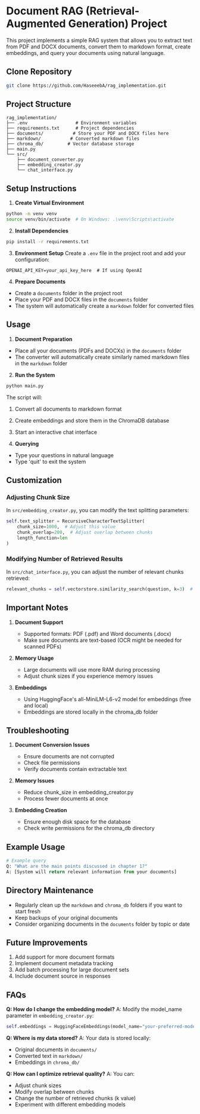 # Document RAG (Retrieval-Augmented Generation) Project

This project implements a simple RAG system that allows you to extract text from PDF and DOCX documents, convert them to markdown format, create embeddings, and query your documents using natural language.

## Clone Repository

```bash
git clone https://github.com/HaseeebA/rag_implementation.git
```

## Project Structure
```
rag_implementation/
├── .env                  # Environment variables
├── requirements.txt      # Project dependencies
├── documents/           # Store your PDF and DOCX files here
├── markdown/           # Converted markdown files
├── chroma_db/         # Vector database storage
├── main.py
└── src/
    ├── document_converter.py
    ├── embedding_creator.py
    └── chat_interface.py
```

## Setup Instructions

1. **Create Virtual Environment**
```bash
python -m venv venv
source venv/bin/activate  # On Windows: .\venv\Scripts\activate
```

2. **Install Dependencies**
```bash
pip install -r requirements.txt
```

3. **Environment Setup**
Create a `.env` file in the project root and add your configuration:
```
OPENAI_API_KEY=your_api_key_here  # If using OpenAI
```

4. **Prepare Documents**
- Create a `documents` folder in the project root
- Place your PDF and DOCX files in the `documents` folder
- The system will automatically create a `markdown` folder for converted files

## Usage

1. **Document Preparation**
- Place all your documents (PDFs and DOCXs) in the `documents` folder
- The converter will automatically create similarly named markdown files in the `markdown` folder

2. **Run the System**
```bash
python main.py
```

The script will:
1. Convert all documents to markdown format
2. Create embeddings and store them in the ChromaDB database
3. Start an interactive chat interface

3. **Querying**
- Type your questions in natural language
- Type 'quit' to exit the system

## Customization

### Adjusting Chunk Size
In `src/embedding_creator.py`, you can modify the text splitting parameters:
```python
self.text_splitter = RecursiveCharacterTextSplitter(
    chunk_size=1000,  # Adjust this value
    chunk_overlap=200,  # Adjust overlap between chunks
    length_function=len
)
```

### Modifying Number of Retrieved Results
In `src/chat_interface.py`, you can adjust the number of relevant chunks retrieved:
```python
relevant_chunks = self.vectorstore.similarity_search(question, k=3)  # Adjust k value
```

## Important Notes

1. **Document Support**
   - Supported formats: PDF (.pdf) and Word documents (.docx)
   - Make sure documents are text-based (OCR might be needed for scanned PDFs)

2. **Memory Usage**
   - Large documents will use more RAM during processing
   - Adjust chunk sizes if you experience memory issues

3. **Embeddings**
   - Using HuggingFace's all-MiniLM-L6-v2 model for embeddings (free and local)
   - Embeddings are stored locally in the chroma_db folder

## Troubleshooting

1. **Document Conversion Issues**
   - Ensure documents are not corrupted
   - Check file permissions
   - Verify documents contain extractable text

2. **Memory Issues**
   - Reduce chunk_size in embedding_creator.py
   - Process fewer documents at once

3. **Embedding Creation**
   - Ensure enough disk space for the database
   - Check write permissions for the chroma_db directory

## Example Usage

```python
# Example query
Q: "What are the main points discussed in chapter 1?"
A: [System will return relevant information from your documents]
```

## Directory Maintenance

- Regularly clean up the `markdown` and `chroma_db` folders if you want to start fresh
- Keep backups of your original documents
- Consider organizing documents in the `documents` folder by topic or date

## Future Improvements

1. Add support for more document formats
2. Implement document metadata tracking
3. Add batch processing for large document sets
4. Include document source in responses

## FAQs

**Q: How do I change the embedding model?**
A: Modify the model_name parameter in `embedding_creator.py`:
```python
self.embeddings = HuggingFaceEmbeddings(model_name="your-preferred-model")
```

**Q: Where is my data stored?**
A: Your data is stored locally:
- Original documents in `documents/`
- Converted text in `markdown/`
- Embeddings in `chroma_db/`

**Q: How can I optimize retrieval quality?**
A: You can:
- Adjust chunk sizes
- Modify overlap between chunks
- Change the number of retrieved chunks (k value)
- Experiment with different embedding models